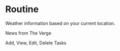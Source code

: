 # Routine

Weather information based on your current location.

News from The Verge

Add, View, Edit, Delete Tasks
